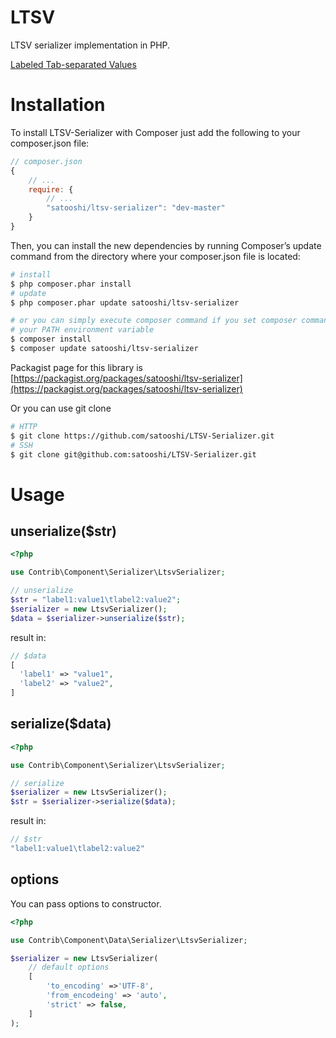 LTSV
====

LTSV serializer implementation in PHP.

[Labeled Tab-separated Values](http://ltsv.org/)


# Installation

To install LTSV-Serializer with Composer just add the following to your composer.json file:

```js
// composer.json
{
    // ...
    require: {
        // ...
        "satooshi/ltsv-serializer": "dev-master"
    }
}
```

Then, you can install the new dependencies by running Composer’s update command from the directory where your composer.json file is located:

```sh
# install
$ php composer.phar install
# update
$ php composer.phar update satooshi/ltsv-serializer

# or you can simply execute composer command if you set composer command to
# your PATH environment variable
$ composer install
$ composer update satooshi/ltsv-serializer
```

Packagist page for this library is [https://packagist.org/packages/satooshi/ltsv-serializer](https://packagist.org/packages/satooshi/ltsv-serializer)

Or you can use git clone

```sh
# HTTP
$ git clone https://github.com/satooshi/LTSV-Serializer.git
# SSH
$ git clone git@github.com:satooshi/LTSV-Serializer.git
```

# Usage

## unserialize($str)

```php
<?php

use Contrib\Component\Serializer\LtsvSerializer;

// unserialize
$str = "label1:value1\tlabel2:value2";
$serializer = new LtsvSerializer();
$data = $serializer->unserialize($str);

```

result in:

```php
// $data
[
  'label1' => "value1",
  'label2' => "value2",
]
```

## serialize($data)

```php
<?php

use Contrib\Component\Serializer\LtsvSerializer;

// serialize
$serializer = new LtsvSerializer();
$str = $serializer->serialize($data);
```

result in:

```php
// $str
"label1:value1\tlabel2:value2"
```

## options
You can pass options to constructor.

```php
<?php

use Contrib\Component\Data\Serializer\LtsvSerializer;

$serializer = new LtsvSerializer(
    // default options
    [
        'to_encoding' =>'UTF-8',
        'from_encodeing' => 'auto',
        'strict' => false,
    ]
);
```